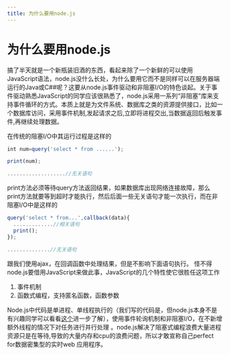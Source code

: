 ```yaml
---
title: 为什么要用node.js
---
```


# 为什么要用node.js

搞了半天就是一个新瓶装旧酒的东西，看起来除了一个新鲜的可以使用JavaScript语法，node.js没什么长处，为什么要用它而不是同样可以在服务器端运行的Java或C##呢？这要从node.js事件驱动和非阻塞I/O的特色谈起。关于事件驱动熟悉JavaScript的同学应该很熟悉了，node.js采用一系列“非阻塞”库来支持事件循环的方式。本质上就是为文件系统、数据库之类的资源提供接口，比如一个数据库访问，采用事件机制,发起请求之后,立即将进程交出,当数据返回后触发事件,再继续处理数据。

在传统的阻塞I/O中其运行过程是这样的

```javascript
int num=query('select * from ......');

print(num);

...................//无关语句
```

print方法必须等待query方法返回结果，如果数据库出现网络连接故障，那么print方法就要等到超时才能执行，然后后面一些无关语句才能一次执行，而在非阻塞I/O中是这样的

```javascript
query('select * from...',callback(data){
  .............//相关语句
  print();
});

..............//无关语句
```

跟我们使用ajax，在回调函数中处理结果，但是不影响下面语句执行。 怪不得node.js要借用JavaScript来做此事，JavaScript的几个特性使它很胜任这项工作

1. 事件机制
2. 函数式编程，支持匿名函数，函数参数

Node.js中代码是单进程、单线程执行的（我们写的代码是，但node.js本身不是有兴趣同学可以看看[这个](http://rickgaribay.net/archive/2012/01/28/node-is-not-single-threaded.aspx)进一步了解），使用事件轮询机制和非阻塞I/O，在不新增额外线程的情况下对任务进行并行处理 。node.js解决了阻塞式编程浪费大量进程资源只是在等待,导致的大量内存和cpu的浪费问题，所以才敢宣称自己perfect for数据密集型的实时web 应用程序。